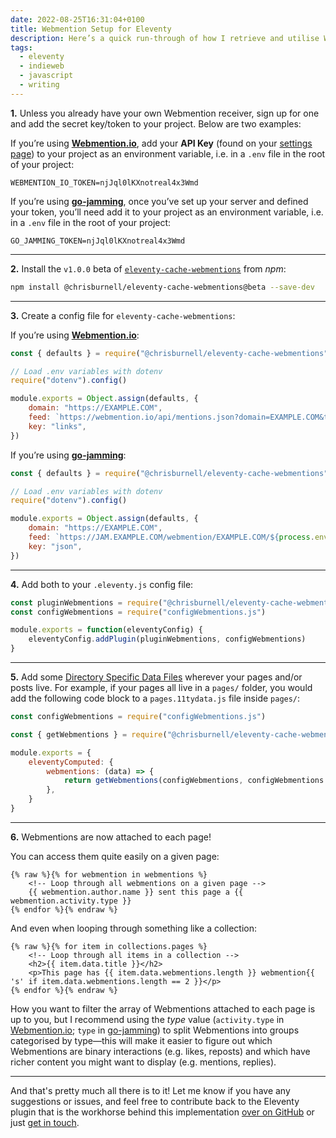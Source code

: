 ```yaml
---
date: 2022-08-25T16:31:04+0100
title: Webmention Setup for Eleventy
description: Here’s a quick run-through of how I retrieve and utilise Webmentions with my Eleventy website.
tags:
  - eleventy
  - indieweb
  - javascript
  - writing
---
```


**1.** Unless you already have your own Webmention receiver, sign up for one and add the secret key/token to your project. Below are two examples:

If you’re using **[Webmention.io](https://webmention.io/)**, add your **API Key** (found on your [settings page](https://webmention.io/settings)) to your project as an environment variable, i.e. in a `.env` file in the root of your project:

```
WEBMENTION_IO_TOKEN=njJql0lKXnotreal4x3Wmd
```

If you’re using **[go-jamming](https://git.brainbaking.com/wgroeneveld/go-jamming)**, once you’ve set up your server and defined your token, you’ll need add it to your project as an environment variable, i.e. in a `.env` file in the root of your project:

```text
GO_JAMMING_TOKEN=njJql0lKXnotreal4x3Wmd
```

--------

**2.** Install the `v1.0.0` beta of [`eleventy-cache-webmentions`](/eleventy-cache-webmentions/) from *npm*:

```bash
npm install @chrisburnell/eleventy-cache-webmentions@beta --save-dev
```

--------

**3.** Create a config file for `eleventy-cache-webmentions`:

If you’re using **[Webmention.io](https://webmention.io/)**:

```javascript
const { defaults } = require("@chrisburnell/eleventy-cache-webmentions")()

// Load .env variables with dotenv
require("dotenv").config()

module.exports = Object.assign(defaults, {
	domain: "https://EXAMPLE.COM",
	feed: `https://webmention.io/api/mentions.json?domain=EXAMPLE.COM&token=${process.env.WEBMENTION_IO_TOKEN}&per-page=9001`,
	key: "links",
})
```

If you’re using **[go-jamming](https://git.brainbaking.com/wgroeneveld/go-jamming)**:

```javascript
const { defaults } = require("@chrisburnell/eleventy-cache-webmentions")()

// Load .env variables with dotenv
require("dotenv").config()

module.exports = Object.assign(defaults, {
	domain: "https://EXAMPLE.COM",
	feed: `https://JAM.EXAMPLE.COM/webmention/EXAMPLE.COM/${process.env.GO_JAMMING_TOKEN}`,
	key: "json",
})
```

--------

**4.** Add both to your `.eleventy.js` config file:

```javascript
const pluginWebmentions = require("@chrisburnell/eleventy-cache-webmentions")
const configWebmentions = require("configWebmentions.js")

module.exports = function(eleventyConfig) {
    eleventyConfig.addPlugin(pluginWebmentions, configWebmentions)
}
```

--------

**5.** Add some [Directory Specific Data Files](https://www.11ty.dev/docs/data-template-dir/) wherever your pages and/or posts live. For example, if your pages all live in a `pages/` folder, you would add the following code block to a `pages.11tydata.js` file inside `pages/`:

```javascript
const configWebmentions = require("configWebmentions.js")

const { getWebmentions } = require("@chrisburnell/eleventy-cache-webmentions")()

module.exports = {
    eleventyComputed: {
        webmentions: (data) => {
            return getWebmentions(configWebmentions, configWebmentions.domain + data.page.url)
        },
    }
}
```

--------

**6.** Webmentions are now attached to each page!

You can access them quite easily on a given page:

```twig
{% raw %}{% for webmention in webmentions %}
    <!-- Loop through all webmentions on a given page -->
    {{ webmention.author.name }} sent this page a {{ webmention.activity.type }}
{% endfor %}{% endraw %}
```

And even when looping through something like a collection:

```twig
{% raw %}{% for item in collections.pages %}
    <!-- Loop through all items in a collection -->
    <h2>{{ item.data.title }}</h2>
    <p>This page has {{ item.data.webmentions.length }} webmention{{ 's' if item.data.webmentions.length == 2 }}</p>
{% endfor %}{% endraw %}
```

How you want to filter the array of Webmentions attached to each page is up to you, but I recommend using the *type* value (`activity.type` in [Webmention.io](https://webmention.io/); `type` in [go-jamming](https://git.brainbaking.com/wgroeneveld/go-jamming)) to split Webmentions into groups categorised by type—this will make it easier to figure out which Webmentions are binary interactions (e.g. likes, reposts) and which have richer content you might want to display (e.g. mentions, replies).

--------

And that's pretty much all there is to it! Let me know if you have any suggestions or issues, and feel free to contribute back to the Eleventy plugin that is the workhorse behind this implementation [over on GitHub](https://github.com/chrisburnell/eleventy-cache-webmentions) or just [get in touch](/about/#contact).
